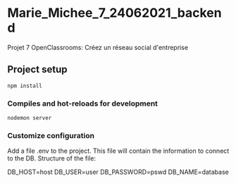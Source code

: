 # Marie_Michee_7_24062021_backend
Projet 7 OpenClassrooms: Créez un réseau social d'entreprise

## Project setup
```
npm install
```

### Compiles and hot-reloads for development
```
nodemon server
```

### Customize configuration
Add a file .env to the project. This file will contain the information to connect to the DB. 
Structure of the file:

DB_HOST=host
DB_USER=user
DB_PASSWORD=pswd
DB_NAME=database
